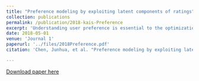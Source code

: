```yaml
---
title: "Preference modeling by exploiting latent components of ratings"
collection: publications
permalink: /publication/2018-kais-Preference
excerpt: 'Understanding user preference is essential to the optimization of recommender systems. As a feedback of user’s taste, the rating score can directly reflect the preference of a given user to a given product. Uncovering the latent components of user ratings is thus of significant importance for learning user interests. In this paper, a new recommendation approach was proposed by investigating the latent components of user ratings. The basic idea is to decompose an existing rating into several components via a cost-sensitive learning strategy. Specifically, each rating is assigned to several latent factor models and each model is updated according to its predictive errors. Afterward, these accumulated predictive errors of models are utilized to decompose a rating into several components, each of which is treated as an independent part to further retrain the latent factor models. Finally, all latent factor models are combined linearly to estimate predictive ratings for users. In contrast to existing methods, our method provides an intuitive preference modeling strategy via multiple component analysis at an individual perspective. Meanwhile, it is verified by the experimental results on several benchmark datasets that the proposed method is superior to the state-ofthe-art methods in terms of recommendation accuracy.'
date: 2018-05-01
venue: 'Journal 1'
paperurl: '../files/2018Preference.pdf'
citation: 'Chen, Junhua, et al. "Preference modeling by exploiting latent components of ratings." Knowledge and Information Systems (2018): 1-27.'

---
```

[Download paper here](../files/2018Preference.pdf)
